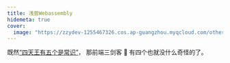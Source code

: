 ```yaml
---
title: 浅尝Webassembly
hidemeta: true
cover:
  image: "https://zzydev-1255467326.cos.ap-guangzhou.myqcloud.com/other/cover/wasm.webp"
---
```


既然[“四天王有五个是常识”](https://mzh.moegirl.org.cn/zh-hans/%E5%9B%9B%E5%A4%A9%E7%8E%8B)，
那前端三剑客 🤺 有四个也就没什么奇怪的了。
